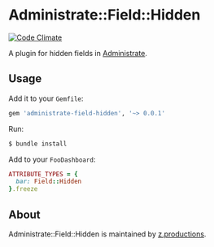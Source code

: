 # Administrate::Field::Hidden

[![Code Climate](https://codeclimate.com/github/zooppa/administrate-field-hidden/badges/gpa.svg)](https://codeclimate.com/github/zooppa/administrate-field-hidden)

A plugin for hidden fields in [Administrate].

## Usage

Add it to your `Gemfile`:

```ruby
gem 'administrate-field-hidden', '~> 0.0.1'
```

Run:

```bash
$ bundle install
```

Add to your `FooDashboard`:

```ruby
ATTRIBUTE_TYPES = {
  bar: Field::Hidden
}.freeze
```

## About

Administrate::Field::Hidden is maintained by [z.productions].

[Administrate]: https://github.com/thoughtbot/administrate
[z.productions]: https://www.z.productions/
